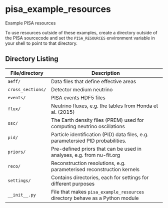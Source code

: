 # pisa\_example\_resources

Example PISA resources

To use resources outside of these examples, create a directory outside of the PISA sourcecode and set the `PISA_RESOURCES` environment variable in your shell to point to that directory.


## Directory Listing

| File/directory    | Description
| ----------------- | -----------
| `aeff/`           | Data files that define effective areas
| `cross_sections/` | Detector medium neutrino
| `events/`         | PISA events HDF5 files
| `flux/`           | Neutrino fluxes, e.g. the tables from Honda et al. (2015)
| `osc/`            | The Earth density files (PREM) used for computing neutrino oscillations
| `pid/`            | Particle identification (PID) data files, e.g. parametersied PID probabilities.
| `priors/`         | Pre-defined priors that can be used in analyses, e.g. from nu-fit.org
| `reco/`           | Reconstruction resolutions, e.g. parameterised reconstruction kernels
| `settings/`       | Contains directories, each for settings for different purposes
| `__init__.py`     | File that makes `pisa_example_resources` directory behave as a Python module